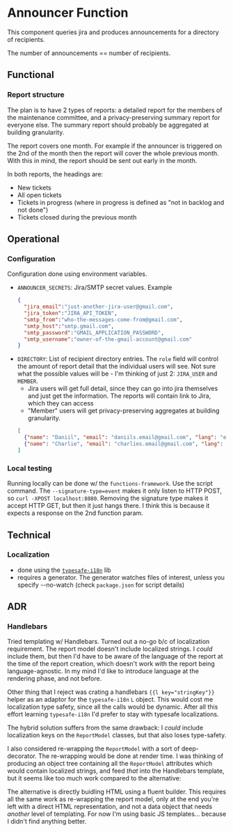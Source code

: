# Announcer Function

This component queries jira and produces announcements for a directory of recipients.

The number of announcements == number of recipients.

## Functional 
### Report structure

The plan is to have 2 types of reports: a detailed report for the members of the maintenance
committee, and a privacy-preserving summary report for everyone else. The summary report should
probably be aggregated at building granularity.

The report covers one month. For example if the announcer is triggered on the 2nd of the month then
the report will cover the whole previous month. With this in mind, the report should be sent out
early in the month.

In both reports, the headings are:

* New tickets
* All open tickets
* Tickets in progress (where in progress is defined as "not in backlog and not done")
* Tickets closed during the previous month

## Operational
### Configuration

Configuration done using environment variables.

* `ANNOUNCER_SECRETS`: Jira/SMTP secret values. Example
  ```json
  {
    "jira_email":"just-another-jira-user@gmail.com",
    "jira_token":"JIRA_API_TOKEN",
    "smtp_from":"who-the-messages-come-from@gmail.com",
    "smtp_host":"smtp.gmail.com",
    "smtp_password":"GMAIL_APPLICATION_PASSWORD",
    "smtp_username":"owner-of-the-gmail-account@gmail.com"
  }
  ```
* `DIRECTORY`: List of recipient directory entries. The `role` field will control the amount of
  report detail that the individual users will see. Not sure what the possible values will be - I'm
  thinking of just 2: `JIRA_USER` and `MEMBER`.
    * Jira users will get full detail, since they can go into jira themselves and just get the
      information. The reports will contain link to Jira, which they can access
    * "Member" users will get privacy-preserving aggregates at building granularity.
    ```json 
    [
      {"name": "Daniil", "email": "daniils.email@gmail.com", "lang": "en", "roles": []},
      {"name": "Charlie", "email": "charlies.email@gmail.com", "lang": "fr", "roles": []},
    ]
    ```

### Local testing

Running locally can be done w/ the `functions-framework`. Use the script command. The
`--signature-type=event` makes it only listen to HTTP POST, so `curl -XPOST localhost:8080`.
Removing the signature type makes it accept HTTP GET, but then it just hangs there. I think this is
because it expects a response on the 2nd function param.

## Technical
### Localization

- done using the [`typesafe-i18n`][typesafe-i18n] lib
- requires a generator. The generator watches files of interest, unless you specify --no-watch
  (check `package.json` for script details)
  
## ADR

### Handlebars

Tried templating w/ Handlebars. Turned out a no-go b/c of localization requirement. The report model
doesn't include localized strings. I _could_ include them, but then I'd have to be aware of the
language of the report at the time of the report creation, which doesn't work with the report being
language-agnostic. In my mind I'd like to introduce language at the rendering phase, and not before.

Other thing that I reject was crating a handlebars `{{l key="stringKey"}}` helper as an adaptor for
the `typesafe-i18n` `L` object. This would cost me localization type safety, since all the calls
would be dynamic. After all this effort learning `typesafe-i18n` I'd prefer to stay with typesafe
localizations.

The hybrid solution suffers from the same drawback: I _could_ include localization keys on the
`ReportModel` classes, but that also loses type-safety.

I also considered re-wrapping the `ReportModel` with a sort of deep-decorator. The re-wrapping would
be done at render time. I was thinking of producing an object tree containing all the
`ReportModel` attributes which would contain localized strings, and feed _that_ into the Handlebars
template, but it seems like too much work compared to the alternative:

The alternative is directly buidling HTML using a fluent builder. This requires all the same work as
re-wrapping the report model, only at the end you're left with a direct HTML representation, and not
a data object that needs _another_ level of templating. For now I'm using basic JS templates...
because I didn't find anything better.


[typesafe-i18n]: https://github.com/ivanhofer/typesafe-i18n
